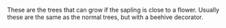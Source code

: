 These are the trees that can grow if the sapling is close to a flower.
Usually these are the same as the normal trees, but with a beehive decorator.